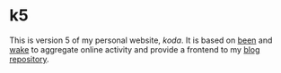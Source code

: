 # k5

This is version 5 of my personal website, *koda*. It is based on [been](https://github.com/chromakode/been) and [wake](https://github.com/chromakode/wake) to aggregate online activity and provide a frontend to my [blog repository](https://github.com/chromakode/blog).
